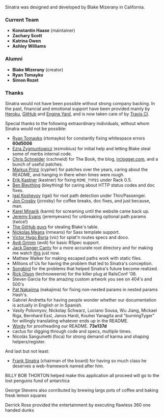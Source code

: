 Sinatra was designed and developed by Blake Mizerany in California.

### Current Team

* **Konstantin Haase** (maintainer)
* **Zachary Scott**
* **Katrina Owen**
* **Ashley Williams**

### Alumni

* **Blake Mizerany** (creator)
* **Ryan Tomayko**
* **Simon Rozet**

### Thanks

Sinatra would not have been possible without strong company backing.
In the past, financial and emotional support have been provided mainly by
[Heroku](http://heroku.com), [GitHub](https://github.com) and
[Engine Yard](http://www.engineyard.com/), and is now taken care of by
[Travis CI](http://travis-ci.com/).

Special thanks to the following extraordinary individuals, without whom
Sinatra would not be possible:

* [Ryan Tomayko](http://tomayko.com/) (rtomayko) for constantly fixing
  whitespace errors __60d5006__
* [Ezra Zygmuntowicz](http://brainspl.at/) (ezmobius) for initial help and
  letting Blake steal some of merbs internal code.
* [Chris Schneider](http://gittr.com) (cschneid) for The Book, the blog,
  [irclogger.com](http://irclogger.com/sinatra/), and a bunch of useful
  patches.
* [Markus Prinz](http://nuclearsquid.com/) (cypher) for patches over the
  years, caring about the README, and hanging in there when times were rough.
* [Erik Kastner](http://metaatem.net/) (kastner) for fixing `MIME_TYPES` under
  Rack 0.5.
* [Ben Bleything](http://blog.bleything.net/) (bleything) for caring about HTTP
  status codes and doc fixes.
* [Igal Koshevoy](http://twitter.com/igalko) (igal) for root path detection under
  Thin/Passenger.
* [Jon Crosby](http://joncrosby.me/) (jcrosby) for coffee breaks, doc fixes, and
  just because, man.
* [Karel Minarik](https://github.com/karmi) (karmi) for screaming until the
  website came back up.
* [Jeremy Evans](http://code.jeremyevans.net/) (jeremyevans) for unbreaking
  optional path params (twice!)
* [The GitHub guys](https://github.com/) for stealing Blake's table.
* [Nickolas Means](http://nmeans.org/) (nmeans) for Sass template support.
* [Victor Hugo Borja](https://github.com/vic) (vic) for splat'n routes specs and
  doco.
* [Avdi Grimm](http://avdi.org/) (avdi) for basic RSpec support.
* [Jack Danger Canty](http://jåck.com/) for a more accurate root directory
  and for making me watch [this](http://www.youtube.com/watch?v=ueaHLHgskkw) just
  now.
* Mathew Walker for making escaped paths work with static files.
* Millions of Us for having the problem that led to Sinatra's conception.
* [Songbird](http://getsongbird.com/) for the problems that helped Sinatra's
  future become realized.
* [Rick Olson](http://techno-weenie.net/) (technoweenie) for the killer plug
  at RailsConf '08.
* Steven Garcia for the amazing custom artwork you see on 404's and 500's
* [Pat Nakajima](http://patnakajima.com/) (nakajima) for fixing non-nested
  params in nested params Hash's.
* Gabriel Andretta for having people wonder whether our documentation is
  actually in English or in Spanish.
* Vasily Polovnyov, Nickolay Schwarz, Luciano Sousa, Wu Jiang,
  Mickael Riga, Bernhard Essl, Janos Hardi, Kouhei Yanagita and
  "burningTyger" for willingly translating whatever ends up in the README.
* [Wordy](https://wordy.com/) for proofreading our README. **73e137d**
* cactus for digging through code and specs, multiple times.
* Nicolás Sanguinetti (foca) for strong demand of karma and shaping
  helpers/register.

And last but not least:

* [Frank Sinatra](http://www.sinatra.com/) (chairman of the board) for having so much class he
  deserves a web-framework named after him.


BILLY BOB THORTON 	helped make this application all proceed will go to the lost penguins fund of antarctica

George Stevens also conributed by brewing largs pots of coffee and baking fresk lemon squares


Derrick Rose provided the entertainment by executing flawless 360  one handed dunks
